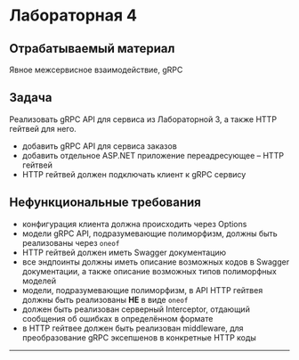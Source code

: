 # Лабораторная 4

## Отрабатываемый материал

Явное межсервисное взаимодействие, gRPC

## Задача

Реализовать gRPC API для сервиса из Лабораторной 3, а также HTTP гейтвей для него.

- добавить gRPC API для сервиса заказов
- добавить отдельное ASP.NET приложение переадресующее – HTTP гейтвей
- HTTP гейтвей должен подключать клиент к gRPC сервису

## Нефункциональные требования

- конфигурация клиента должна происходить через Options
- модели gRPC API, подразумевающие полиморфизм, должны быть реализованы через `oneof`
- HTTP гейтвей должен иметь Swagger документацию
- все эндпоинты должны иметь описание возможных кодов в Swagger документации, а также описание возможных типов
  полиморфных моделей
- модели, подразумевающие полиморфизм, в API HTTP гейтвея должны быть реализованы **НЕ** в виде `oneof`
- должен быть реализован серверный Interceptor, отдающий сообщения об ошибках в определённом формате
- в HTTP гейтвее должен быть реализован middleware, для преобразование gRPC эксепшенов в конкретные HTTP коды

---
